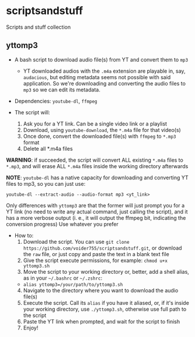 # scriptsandstuff
Scripts and stuff collection

## yttomp3
- A bash script to download audio file(s) from YT and convert them to `mp3`
  - YT downloaded audios with the `.m4a` extension are playable in, say, `audacious`, but editing metadata seems not possible with said application. So we're downloading and converting the audio files to `mp3` so we can edit its metadata.

- Dependencies: `youtube-dl`, `ffmpeg`

- The script will:
  1. Ask you for a YT link. Can be a single video link or a playlist
  2. Download, using `youtube-download`, the `*.m4a` file for that video(s)
  3. Once done, convert the downloaded file(s) with `ffmpeg` to `*.mp3` format
  4. Delete all \*.m4a files

**WARNING**: if succeeded, the script will convert ALL existing `*.m4a` files to `*.mp3`, and will erase ALL `*.m4a` files inside the working directory afterwards

**NOTE**: `youtube-dl` has a native capacity for downloading and converting YT files to mp3, so you can just use:

`youtube-dl --extract-audio --audio-format mp3 <yt_link>`

Only differences with `yttomp3` are that the former will just prompt you for a YT link (no need to write any actual command, just calling the script), and it has a more verbose output (i. e., it will output the ffmpeg bit, indicating the conversion progress) Use whatever you prefer

- How to:
  1. Download the script. You can use `git clone https://github.com/voider755/scriptsandstuff.git`, or download the `raw` file, or just copy and paste the text in a blank text file
  2. Give the script execute permissions, for example: `chmod u+x yttomp3.sh`
  3. Move the script to your working directory or, better, add a shell alias, as in your `~/.bashrc` or `~/.zshrc`:
    - `alias yttomp3=/your/path/to/yttomp3.sh`
  4. Navigate to the directory where you want to download the audio file(s)
  5. Execute the script. Call its `alias` if you have it aliased, or, if it's inside your working directory, use `./yttomp3.sh`, otherwise use full path to the script
  6. Paste the YT link when prompted, and wait for the script to finish
  7. Enjoy!
